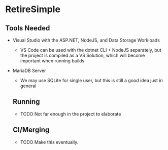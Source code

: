 # RetireSimple

## Tools Needed

- Visual Studio with the ASP.NET, NodeJS, and Data Storage Workloads
  - VS Code can be used with the dotnet CLI + NodeJS separately, but the project is compiled as a VS Solution, which will become important when running builds
- MariaDB Server
  - We may use SQLite for single user, but this is still a good idea just in general
  
  ## Running
  
  - TODO Not far enough in the project to elaborate
  
  
  ## CI/Merging
  
  - TODO Make this eventually.
